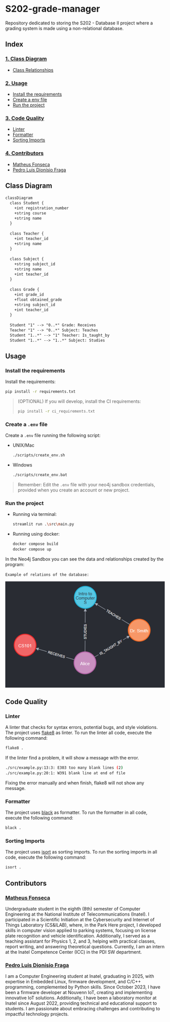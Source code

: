 # S202-grade-manager
Repository dedicated to storing the S202 - Database II project where a grading system is made using a non-relational database.

## Index

### [1. Class Diagram](#class-diagram)
- [Class Relationships](#class-diagram)  

### [2. Usage](#usage)
- [Install the requirements](#install-the-requirements)
- [Create a env file](#create-a-env-file)
- [Run the project](#run-the-project)  

### [3. Code Quality](#code-quality)
- [Linter](#linter)  
- [Formatter](#formatter)  
- [Sorting Imports](#sorting-imports)  

### [4. Contributors](#contributors)
- [Matheus Fonseca](#matheus-fonseca)  
- [Pedro Luis Dionísio Fraga](#pedro-luis-dionísio-fraga)  


## Class Diagram
```mermaid
classDiagram
  class Student {
    +int registration_number
    +string course
    +string name
  }

  class Teacher {
    +int teacher_id
    +string name
  }

  class Subject {
    +string subject_id
    +string name
    +int teacher_id
  }

  class Grade {
    +int grade_id
    +float obtained_grade
    +string subject_id
    +int teacher_id
  }

  Student "1" --> "0..*" Grade: Receives
  Teacher "1" --> "0..*" Subject: Teaches
  Student "1..*" --> "1" Teacher: Is_taught_by
  Student "1..*" --> "1..*" Subject: Studies
```

## Usage

### Install the requirements

Install the requirements:

```bash
pip install -r requirements.txt
```

> (OPTIONAL) If you will develop, install the CI requirements:
> ```bash
> pip install -r ci_requirements.txt
> ```

### Create a `.env` file

Create a `.env` file running the following script:

  - UNIX/Mac
    ```bash
    ./scripts/create_env.sh
    ```
  - Windows
    ```bash
    ./scripts/create_env.bat
    ```
  
> Remember: Edit the `.env` file with your neo4j sandbox credentials, provided when you create an account or new project.

### Run the project

- Running via terminal:
  ```bash
  streamlit run .\src\main.py
  ```

- Running using docker: 
  ```bash 
  docker compose build
  docker compose up
  ```

In the Neo4j Sandbox you can see the data and relationships created by the program:

`Example of relations of the database: `

![app_example](docs/app_example.png)

## Code Quality

### Linter

A linter that checks for syntax errors, potential bugs, and style violations.\
The project uses [flake8](https://flake8.pycqa.org/en/latest/) as linter. To run the linter all code, execute the following command:

```bash
flake8 .
```

If the linter find a problem, it will show a message with the error.

```bash
./src/example.py:13:3: E303 too many blank lines (2)
./src/example.py:20:1: W391 blank line at end of file
```

Fixing the error manually and when finish, flake8 will not show any message.

### Formatter

The project uses [black](https://black.readthedocs.io/en/stable/) as formatter. To run the formatter in all code, execute the following command:

```bash
black .
```

### Sorting Imports

The project uses [isort](https://pycqa.github.io/isort/) as sorting imports. To run the sorting imports in all code, execute the following command:

```bash
isort .
```

## Contributors

### [Matheus Fonseca](https://github.com/matheusAFONSECA)

Undergraduate student in the eighth (8th) semester of Computer Engineering at the National Institute of Telecommunications (Inatel). I participated in a Scientific Initiation at the Cybersecurity and Internet of Things Laboratory (CS&ILAB), where, in the Park Here project, I developed skills in computer vision applied to parking systems, focusing on license plate recognition and vehicle identification. Additionally, I served as a teaching assistant for Physics 1, 2, and 3, helping with practical classes, report writing, and answering theoretical questions. Currently, I am an intern at the Inatel Competence Center (ICC) in the PDI SW department.

### [Pedro Luis Dionísio Fraga]()

I am a Computer Engineering student at Inatel, graduating in 2025, with expertise in Embedded Linux, firmware development, and C/C++ programming, complemented by Python skills. Since October 2023, I have been a firmware developer at Nouvenn IoT, creating and implementing innovative IoT solutions. Additionally, I have been a laboratory monitor at Inatel since August 2022, providing technical and educational support to students. I am passionate about embracing challenges and contributing to impactful technology projects.
